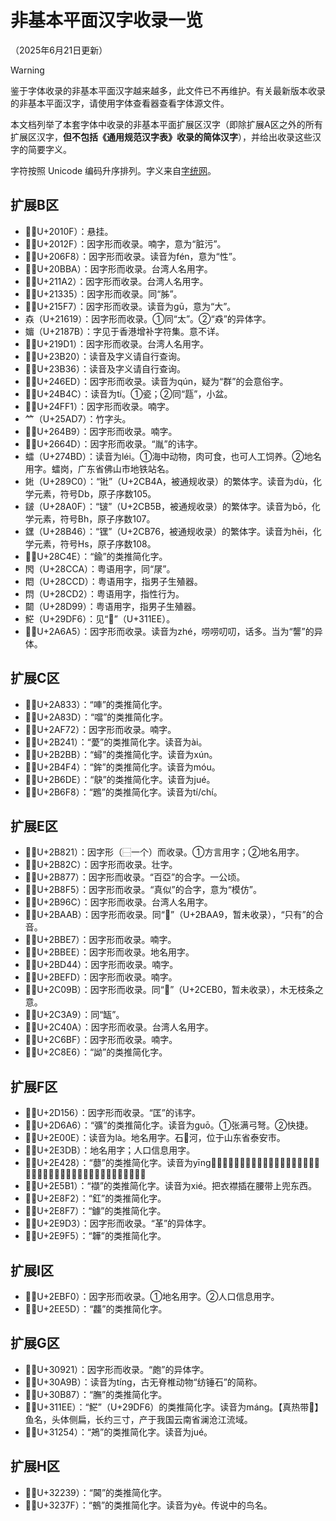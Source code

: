 # 非基本平面汉字收录一览

（2025年6月21日更新）

> [!WARNING]
> 
> 鉴于字体收录的非基本平面汉字越来越多，此文件已不再维护。有关最新版本收录的非基本平面汉字，请使用字体查看器查看字体源文件。
>

本文档列举了本套字体中收录的非基本平面扩展区汉字（即除扩展A区之外的所有扩展区汉字，**但不包括《通用规范汉字表》收录的简体汉字**），并给出收录这些汉字的简要字义。

字符按照 Unicode 编码升序排列。字义来自[字统网](https://zi.tools/ "字统网")。

## 扩展B区
- 𠄏（U+2010F）：悬挂。
- 𠄯（U+2012F）：因字形而收录。喃字，意为“脏污”。
- 𠛸（U+206F8）：因字形而收录。读音为fén，意为“性”。
- 𠮺（U+20BBA）：因字形而收录。台湾人名用字。
- 𡆢（U+211A2）：因字形而收录。台湾人名用字。
- 𡌵（U+21335）：因字形而收录。同“胏”。
- 𡗷（U+215F7）：因字形而收录。读音为gū，意为“大”。
- 𡘙（U+21619）：因字形而收录。①同“太”。②“猋”的异体字。
- 𡡻（U+2187B）：字见于香港增补字符集。意不详。
- 𡧑（U+219D1）：因字形而收录。台湾人名用字。
- 𣬠（U+23B20）：读音及字义请自行查询。
- 𣬶（U+23B36）：读音及字义请自行查询。
- 𤛭（U+246ED）：因字形而收录。读音为qún，疑为“群”的会意俗字。
- 𤭌（U+24B4C）：读音为tí。①瓷；②同“㼵”，小盆。
- 𤿱（U+24FF1）：因字形而收录。喃字。
- 𥫗（U+25AD7）：竹字头。
- 𦒹（U+264B9）：因字形而收录。喃字。
- 𦙍（U+2664D）：因字形而收录。“胤”的讳字。
- 𧒽（U+274BD）：读音为léi。①海中动物，肉可食，也可人工饲养。②地名用字。𧒽岗，广东省佛山市地铁站名。
- 𨧀（U+289C0）：“𬭊”（U+2CB4A，被通规收录）的繁体字。读音为dù，化学元素，符号Db，原子序数105。
- 𨨏（U+28A0F）：“𬭛”（U+2CB5B，被通规收录）的繁体字。读音为bō，化学元素，符号Bh，原子序数107。
- 𨭆（U+28B46）：“𬭶”（U+2CB76，被通规收录）的繁体字。读音为hēi，化学元素，符号Hs，原子序数108。
- 𨱎（U+28C4E）：“鍮”的类推简化字。
- 𨳊（U+28CCA）：粤语用字，同“㞗”。
- 𨳍（U+28CCD）：粤语用字，指男子生殖器。
- 𨳒（U+28CD2）：粤语用字，指性行为。
- 𨶙（U+28D99）：粤语用字，指男子生殖器。
- 𩷶（U+29DF6）：见“𱇮”（U+311EE）。
- 𪚥（U+2A6A5）：因字形而收录。读音为zhé，唠唠叨叨，话多。当为“讋”的异体。

## 扩展C区
- 𪠳（U+2A833）：“唓”的类推简化字。
- 𪠽（U+2A83D）：“噹”的类推简化字。
- 𪽲（U+2AF72）：因字形而收录。喃字。
- 𫉁（U+2B241）：“薆”的类推简化字。读音为ài。
- 𫊻（U+2B2BB）：“蟳”的类推简化字。读音为xún。
- 𫓴（U+2B4F4）：“鉾”的类推简化字。读音为móu。
- 𫛞（U+2B6DE）：“鴃”的类推简化字。读音为jué。
- 𫛸（U+2B6F8）：“鶗”的类推简化字。读音为tí/chí。

## 扩展E区
- 𫠡（U+2B821）：因字形（⿱一个）而收录。①方言用字；②地名用字。
- 𫠬（U+2B82C）：因字形而收录。壮字。
- 𫡷（U+2B877）：因字形而收录。“百亞”的合字。一公顷。
- 𫣵（U+2B8F5）：因字形而收录。“真似”的合字，意为“模仿”。
- 𫥬（U+2B96C）：因字形而收录。台湾人名用字。
- 𫪫（U+2BAAB）：因字形而收录。同“𫪩”（U+2BAA9，暂未收录），“只有”的合音。
- 𫯧（U+2BBE7）：因字形而收录。喃字。
- 𫯮（U+2BBEE）：因字形而收录。地名用字。
- 𫵄（U+2BD44）：因字形而收录。喃字。
- 𫻽（U+2BEFD）：因字形而收录。喃字。
- 𬂛（U+2C09B）：因字形而收录。同“𬺰”（U+2CEB0，暂未收录），木无枝条之意。
- 𬎩（U+2C3A9）：同“缻”。
- 𬐊（U+2C40A）：因字形而收录。台湾人名用字。
- 𬚿（U+2C6BF）：因字形而收录。喃字。
- 𬣦（U+2C8E6）：“詏”的类推简化字。

## 扩展F区
- 𭅖（U+2D156）：因字形而收录。“匡”的讳字。
- 𭚦（U+2D6A6）：“彍”的类推简化字。读音为guō。①张满弓弩。②快捷。
- 𮀎（U+2E00E）：读音为là。地名用字。石𮀎河，位于山东省泰安市。
- 𮏛（U+2E3DB）：地名用字；人口信息用字。
- 𮐨（U+2E428）：“蘡”的类推简化字。读音为yīng。【𮐨薁】又名野葡萄、山葡萄、山櫐，葡萄科，落叶藤本，有卷须，果可酿酒，根入药。
- 𮖱（U+2E5B1）：“襭”的类推简化字。读音为xié。把衣襟插在腰带上兜东西。
- 𮣲（U+2E8F2）：“釭”的类推简化字。
- 𮣷（U+2E8F7）：“鐻”的类推简化字。
- 𮧓（U+2E9D3）：因字形而收录。“革”的异体字。
- 𮧵（U+2E9F5）：“韡”的类推简化字。

## 扩展I区
- 𮯰（U+2EBF0）：因字形而收录。①地名用字。②人口信息用字。
- 𮹝（U+2EE5D）：“龘”的类推简化字。

## 扩展G区
- 𰤡（U+30921）：因字形而收录。“皰”的异体字。
- 𰪛（U+30A9B）：读音为tíng，古无脊椎动物“纺锤石”的简称。
- 𰮇（U+30B87）：“膴”的类推简化字。
- 𱇮（U+311EE）：“𩷶”（U+29DF6）的类推简化字。读音为máng。【真热带𱇮】鱼名，头体侧扁，长约三寸，产于我国云南省澜沧江流域。
- 𱉔（U+31254）：“鴂”的类推简化字。读音为jué。

## 扩展H区
- 𲈹（U+32239）：“閪”的类推简化字。
- 𲍿（U+3237F）：“鵺”的类推简化字。读音为yè。传说中的鸟名。